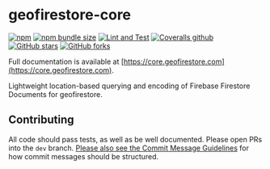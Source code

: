 # geofirestore-core

[![npm](https://img.shields.io/npm/v/geofirestore-core)](https://www.npmjs.com/package/geofirestore-core)
[![npm bundle size](https://img.shields.io/bundlephobia/minzip/geofirestore-core)](https://bundlephobia.com/result?p=geofirestore-core)
[![Lint and Test](https://github.com/MichaelSolati/geofirestore-core/workflows/Lint%20and%20Test/badge.svg?branch=dev)](https://github.com/MichaelSolati/geofirestore-core/actions?query=workflow%3A%22Lint+and+Test%22)
[![Coveralls github](https://img.shields.io/coveralls/github/MichaelSolati/geofirestore-core)](https://coveralls.io/github/MichaelSolati/geofirestore-core)
[![GitHub stars](https://img.shields.io/github/stars/MichaelSolati/geofirestore-core)](https://github.com/MichaelSolati/geofirestore-core/stargazers)
[![GitHub forks](https://img.shields.io/github/forks/MichaelSolati/geofirestore-core)](https://github.com/MichaelSolati/geofirestore-core/network/members)

Full documentation is available at [https://core.geofirestore.com](https://core.geofirestore.com).

Lightweight location-based querying and encoding of Firebase Firestore Documents for geofirestore.

## Contributing

All code should pass tests, as well as be well documented. Please open PRs into the `dev` branch. [Please also see the Commit Message Guidelines](CONTRIBUTING.md) for how commit messages should be structured.
